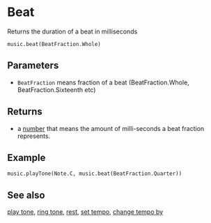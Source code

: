 # Beat

Returns the duration of a beat in milliseconds

```sig
music.beat(BeatFraction.Whole)
```

## Parameters

* ``BeatFraction`` means fraction of a beat (BeatFraction.Whole, BeatFraction.Sixteenth etc) 

## Returns

* a [number](/types/number) that means the amount of milli-seconds a beat fraction represents.


## Example

```blocks
music.playTone(Note.C, music.beat(BeatFraction.Quarter))
```

## See also

[play tone](/reference/music/play-tone), [ring tone](/reference/music/ring-tone), [rest](/reference/music/rest), [set tempo](/reference/music/set-tempo), [change tempo by](/reference/music/change-tempo-by)